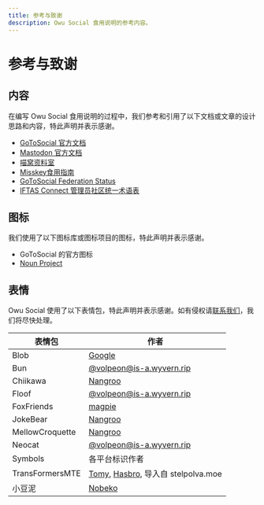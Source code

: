 ```yaml
---
title: 参考与致谢
description: Owu Social 食用说明的参考内容。
---
```


# 参考与致谢

## 内容

在编写 Owu Social 食用说明的过程中，我们参考和引用了以下文档或文章的设计思路和内容，特此声明并表示感谢。

- [GoToSocial 官方文档](https://docs.gotosocial.org/en/latest/)
- [Mastodon 官方文档](https://docs.joinmastodon.org/)
- [喵窝资料室](https://docs.nya.one/)
- [Misskey食用指南](https://eat-misskey.github.io/)
- [GoToSocial Federation Status](https://codeberg.org/SadmL/gotosocial-federation-status)
- [IFTAS Connect 管理员社区统一术语表](https://github.com/iftas-org/lote)

## 图标

我们使用了以下图标库或图标项目的图标，特此声明并表示感谢。

- GoToSocial 的官方图标
- [Noun Project](https://thenounproject.com/)

## 表情

Owu Social 使用了以下表情包，特此声明并表示感谢。如有侵权请[联系我们](/contact.md)，我们将尽快处理。

| 表情包 | 作者 |
| --- | --- |
| Blob | [Google](https://emojicombos.com/) |
| Bun | [@volpeon@is-a.wyvern.rip](https://is-a.wyvern.rip/@volpeon) |
| Chiikawa | [Nangroo](https://x.com/ngnchiikawa) |
| Floof | [@volpeon@is-a.wyvern.rip](https://is-a.wyvern.rip/@volpeon) |
| FoxFriends | [magpie](https://x.com/magpie_egg) |
| JokeBear | [Nangroo](https://x.com/ngntrtr) |
| MellowCroquette | [Nangroo](https://x.com/ngntrtr) |
| Neocat | [@volpeon@is-a.wyvern.rip](https://is-a.wyvern.rip/@volpeon) |
| Symbols | 各平台标识作者 |
| TransFormersMTE | [Tomy](https://www.takaratomy.co.jp/), [Hasbro](https://corporate.hasbro.com/), 导入自 stelpolva.moe |
| 小豆泥 | [Nobeko](https://x.com/yamanobejin) |
